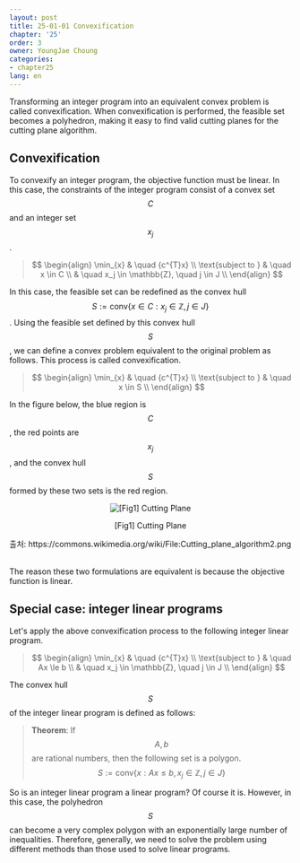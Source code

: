 ```yaml
---
layout: post
title: 25-01-01 Convexification
chapter: '25'
order: 3
owner: YoungJae Choung
categories:
- chapter25
lang: en
---
```


Transforming an integer program into an equivalent convex problem is called convexification. When convexification is performed, the feasible set becomes a polyhedron, making it easy to find valid cutting planes for the cutting plane algorithm.

## Convexification
To convexify an integer program, the objective function must be linear. In this case, the constraints of the integer program consist of a convex set $$C$$ and an integer set $${x_j}$$.

> $$
> \begin{align}
>           \min_{x} & \quad {c^{T}x} \\
> \text{subject to } & \quad  x \in C \\
>                    & \quad  x_j \in \mathbb{Z}, \quad j \in J \\
> \end{align}
> $$

In this case, the feasible set can be redefined as the convex hull $$S := \text{conv} \left \{ x \in C : x_j \in \mathbb{Z}, j \in J \right \}$$. Using the feasible set defined by this convex hull $$S$$, we can define a convex problem equivalent to the original problem as follows. This process is called convexification. 

> $$
> \begin{align}
>           \min_{x} & \quad {c^{T}x} \\
> \text{subject to } & \quad  x \in S \\
> \end{align}
> $$

In the figure below, the blue region is $$C$$, the red points are $${x_j}$$, and the convex hull $$S$$ formed by these two sets is the red region.

<figure class="image" style="align: center;">
<p align="center">
  <img src="{{ site.baseurl }}/img/chapter_img/chapter25/25_01_cutting_plane_concept.png" alt="[Fig1] Cutting Plane">
  <figcaption style="text-align: center;">[Fig1] Cutting Plane</figcaption>
</p>
</figure>
출처: https://commons.wikimedia.org/wiki/File:Cutting_plane_algorithm2.png <br><br>

The reason these two formulations are equivalent is because the objective function is linear. 

## Special case: integer linear programs
Let's apply the above convexification process to the following integer linear program.

> $$
> \begin{align}
>           \min_{x} & \quad {c^{T}x} \\
> \text{subject to } & \quad  Ax \le b \\
>                    & \quad  x_j \in \mathbb{Z}, \quad j \in J \\
> \end{align}
> $$

The convex hull $$S$$ of the integer linear program is defined as follows:

> **Theorem**: If $$A, b$$ are rational numbers, then the following set is a polygon.
$$S := \text{conv} \left \{ x : Ax \le b,  x_j \in \mathbb{Z}, j \in J \right \}$$

So is an integer linear program a linear program? Of course it is. However, in this case, the polyhedron $$S$$ can become a very complex polygon with an exponentially large number of inequalities. Therefore, generally, we need to solve the problem using different methods than those used to solve linear programs.
